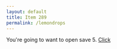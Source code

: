 ```yaml
---
layout: default
title: Item 289
permalink: /lemondrops
---
```

You're going to want to open save 5.
[Click](items/item289/2-13me3savefile.zip)
